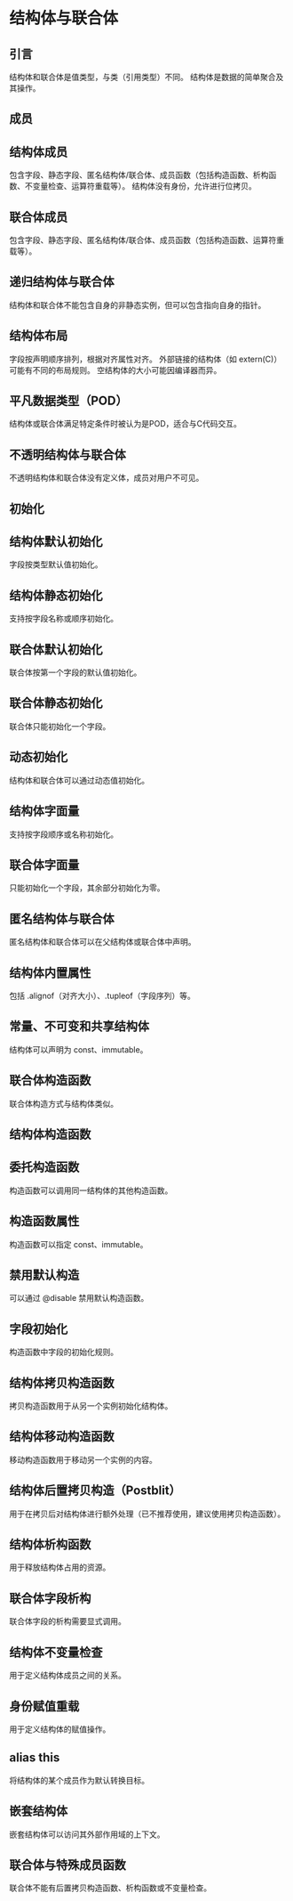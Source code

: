 # 结构体与联合体
## 引言
结构体和联合体是值类型，与类（引用类型）不同。
结构体是数据的简单聚合及其操作。
## 成员
## 结构体成员
包含字段、静态字段、匿名结构体/联合体、成员函数（包括构造函数、析构函数、不变量检查、运算符重载等）。
结构体没有身份，允许进行位拷贝。
## 联合体成员
包含字段、静态字段、匿名结构体/联合体、成员函数（包括构造函数、运算符重载等）。
## 递归结构体与联合体
结构体和联合体不能包含自身的非静态实例，但可以包含指向自身的指针。
## 结构体布局
字段按声明顺序排列，根据对齐属性对齐。
外部链接的结构体（如 extern(C)）可能有不同的布局规则。
空结构体的大小可能因编译器而异。
## 平凡数据类型（POD）
结构体或联合体满足特定条件时被认为是POD，适合与C代码交互。
## 不透明结构体与联合体
不透明结构体和联合体没有定义体，成员对用户不可见。
## 初始化
## 结构体默认初始化
字段按类型默认值初始化。
## 结构体静态初始化
支持按字段名称或顺序初始化。
## 联合体默认初始化
联合体按第一个字段的默认值初始化。
## 联合体静态初始化
联合体只能初始化一个字段。
## 动态初始化
结构体和联合体可以通过动态值初始化。
## 结构体字面量
支持按字段顺序或名称初始化。
## 联合体字面量
只能初始化一个字段，其余部分初始化为零。
## 匿名结构体与联合体
匿名结构体和联合体可以在父结构体或联合体中声明。
## 结构体内置属性
包括 .alignof（对齐大小）、.tupleof（字段序列）等。
## 常量、不可变和共享结构体
结构体可以声明为 const、immutable。
## 联合体构造函数
联合体构造方式与结构体类似。
## 结构体构造函数
## 委托构造函数
构造函数可以调用同一结构体的其他构造函数。
## 构造函数属性
构造函数可以指定 const、immutable。
## 禁用默认构造
可以通过 @disable 禁用默认构造函数。
## 字段初始化
构造函数中字段的初始化规则。
## 结构体拷贝构造函数
拷贝构造函数用于从另一个实例初始化结构体。
## 结构体移动构造函数
移动构造函数用于移动另一个实例的内容。
## 结构体后置拷贝构造（Postblit）
用于在拷贝后对结构体进行额外处理（已不推荐使用，建议使用拷贝构造函数）。
## 结构体析构函数
用于释放结构体占用的资源。
## 联合体字段析构
联合体字段的析构需要显式调用。
## 结构体不变量检查
用于定义结构体成员之间的关系。
## 身份赋值重载
用于定义结构体的赋值操作。
## alias this
将结构体的某个成员作为默认转换目标。
## 嵌套结构体
嵌套结构体可以访问其外部作用域的上下文。
## 联合体与特殊成员函数
联合体不能有后置拷贝构造函数、析构函数或不变量检查。
